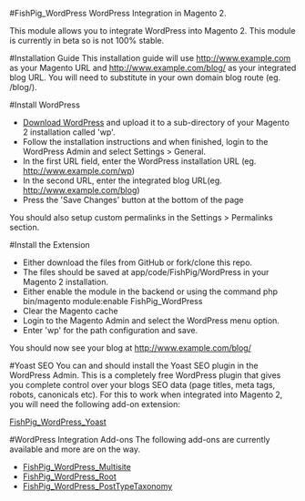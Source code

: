 #FishPig_WordPress
WordPress Integration in Magento 2.

This module allows you to integrate WordPress into Magento 2. This module is currently in beta so is not 100% stable.

#Installation Guide
This installation guide will use http://www.example.com as your Magento URL and http://www.example.com/blog/ as your integrated blog URL. You will need to substitute in your own domain blog route (eg. /blog/).

#Install WordPress
- <a href="https://wordpress.org/" target="_blank">Download WordPress</a> and upload it to a sub-directory of your Magento 2 installation called 'wp'.
- Follow the installation instructions and when finished, login to the WordPress Admin and select Settings > General.
- In the first URL field, enter the WordPress installation URL (eg. http://www.example.com/wp)
- In the second URL, enter the integrated blog URL(eg. http://www.example.com/blog)
- Press the 'Save Changes' button at the bottom of the page

You should also setup custom permalinks in the Settings > Permalinks section.

#Install the Extension
- Either download the files from GitHub or fork/clone this repo.
- The files should be saved at app/code/FishPig/WordPress in your Magento 2 installation.
- Either enable the module in the backend or using the command php bin/magento module:enable FishPig_WordPress
- Clear the Magento cache
- Login to the Magento Admin and select the WordPress menu option.
- Enter 'wp' for the path configuration and save.

You should now see your blog at http://www.example.com/blog/

#Yoast SEO
You can and should install the Yoast SEO plugin in the WordPress Admin. This is a completely free WordPress plugin that gives you complete control over your blogs SEO data (page titles, meta tags, robots, canonicals etc). For this to work when integrated into Magento 2, you will need the following add-on extension:

<a href="https://github.com/bentideswell/magento2-wordpress-integration-yoastseo" target="_blank">FishPig_WordPress_Yoast</a>

#WordPress Integration Add-ons
The following add-ons are currently available and more are on the way.

- <a href="https://fishpig.co.uk/magento-2/wordpress-integration/multisite/" target="_blank">FishPig_WordPress_Multisite</a>
- <a href="https://fishpig.co.uk/magento-2/wordpress-integration/root/" target="_blank">FishPig_WordPress_Root</a>
- <a href="https://fishpig.co.uk/magento-2/wordpress-integration/post-types-taxonomies/" target="_blank">FishPig_WordPress_PostTypeTaxonomy</a>
